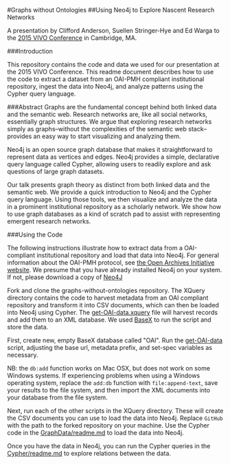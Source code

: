 #Graphs without Ontologies
##Using Neo4j to Explore Nascent Research Networks

A presentation by Clifford Anderson, Suellen Stringer-Hye and Ed Warga to the [2015 VIVO Conference](http://vivoconference.org/) in Cambridge, MA.

###Introduction

This repository contains the code and data we used for our presentation at the 2015 VIVO Conference. This readme document describes how to use the code to extract a dataset from an OAI-PMH compliant institutional repository, ingest the data into Neo4j, and analyze patterns using the Cypher query language.

###Abstract
Graphs are the fundamental concept behind both linked data and the semantic web. Research networks are, like all social networks, essentially graph structures. We argue that exploring research networks simply as graphs–without the complexities of the semantic web stack–provides an easy way to start visualizing and analyzing them.

Neo4j is an open source graph database that makes it straightforward to represent data as vertices and edges. Neo4j provides a simple, declarative query language called Cypher, allowing users to readily explore and ask questions of large graph datasets. 

Our talk presents graph theory as distinct from both linked data and the semantic web. We provide a quick introduction to Neo4j and the Cypher query language. Using those tools, we then visualize and analyze the data in a prominent institutional repository as a scholarly network. We show how to use graph databases as a kind of scratch pad to assist with representing emergent research networks. 

###Using the Code

The following instructions illustrate how to extract data from a OAI-compliant institutional repository and load that data into Neo4j. For general information about the OAI-PMH protocol, see [the Open Archives Initiative website](https://www.openarchives.org/pmh/). We presume that you have already installed Neo4j on your system. If not, please download a copy of [Neo4J](http://neo4j.com/download/)

Fork and clone the graphs-without-ontologies repository. The XQuery directory contains the code to harvest metadata from an OAI compliant repository and transform it into CSV documents, which can then be loaded into Neo4j using Cypher. The [get-OAI-data.xquery](XQuery/get-OAI-data.xquery) file will harvest records and add them to an XML database. We used [BaseX](http://basex.org/) to run the script and store the data. 

First, create new, empty BaseX database called "OAI". Run the [get-OAI-data](XQuery/get-OAI-data.xquery) script, adjusting the base url, metadata prefix, and set-spec variables as necessary.  

NB: the ```db:add``` function works on Mac OSX, but does not work on some Windows systems. If experiencing problems when using a Windows operating system, replace the ```add:db``` function with ```file:append-text```, save your results to the file system, and then import the XML documents into your database from the file system.

Next, run each of the other scripts in the XQuery directory. These will create the CSV documents you can use to load the data into Neo4j. Replace ```GitHub``` with the path to the forked repository on your machine. Use the Cypher code in the [GraphData/readme.md](GraphData/readme.md) to load the data into Neo4j.

Once you have the data in Neo4j, you can run the Cypher queries in the [Cypher/readme.md](Cypher) to explore relations between the data.





